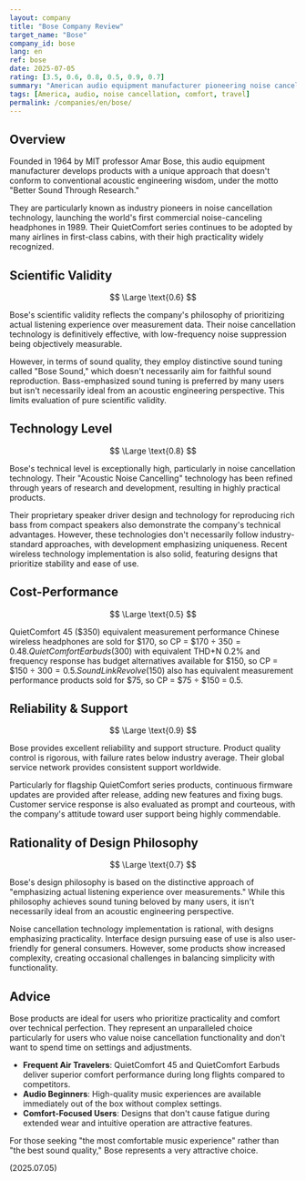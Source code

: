 ```yaml
---
layout: company
title: "Bose Company Review"
target_name: "Bose"
company_id: bose
lang: en
ref: bose
date: 2025-07-05
rating: [3.5, 0.6, 0.8, 0.5, 0.9, 0.7]
summary: "American audio equipment manufacturer pioneering noise cancellation technology, specializing in the pursuit of comfortable music experiences. Following the distinctive philosophy of 'emphasizing actual listening experience over measurements,' they continue to be loved by many users. Their product development emphasizes practicality and ease of use over technological innovation, earning tremendous support particularly from travelers and business professionals."
tags: [America, audio, noise cancellation, comfort, travel]
permalink: /companies/en/bose/
---
```


## Overview

Founded in 1964 by MIT professor Amar Bose, this audio equipment manufacturer develops products with a unique approach that doesn't conform to conventional acoustic engineering wisdom, under the motto "Better Sound Through Research."

They are particularly known as industry pioneers in noise cancellation technology, launching the world's first commercial noise-canceling headphones in 1989. Their QuietComfort series continues to be adopted by many airlines in first-class cabins, with their high practicality widely recognized.

## Scientific Validity

$$ \Large \text{0.6} $$

Bose's scientific validity reflects the company's philosophy of prioritizing actual listening experience over measurement data. Their noise cancellation technology is definitively effective, with low-frequency noise suppression being objectively measurable.

However, in terms of sound quality, they employ distinctive sound tuning called "Bose Sound," which doesn't necessarily aim for faithful sound reproduction. Bass-emphasized sound tuning is preferred by many users but isn't necessarily ideal from an acoustic engineering perspective. This limits evaluation of pure scientific validity.

## Technology Level

$$ \Large \text{0.8} $$

Bose's technical level is exceptionally high, particularly in noise cancellation technology. Their "Acoustic Noise Cancelling" technology has been refined through years of research and development, resulting in highly practical products.

Their proprietary speaker driver design and technology for reproducing rich bass from compact speakers also demonstrate the company's technical advantages. However, these technologies don't necessarily follow industry-standard approaches, with development emphasizing uniqueness. Recent wireless technology implementation is also solid, featuring designs that prioritize stability and ease of use.

## Cost-Performance

$$ \Large \text{0.5} $$

QuietComfort 45 ($350) equivalent measurement performance Chinese wireless headphones are sold for $170, so CP = $170 ÷ $350 = 0.48. QuietComfort Earbuds ($300) with equivalent THD+N 0.2% and frequency response has budget alternatives available for $150, so CP = $150 ÷ $300 = 0.5. SoundLink Revolve ($150) also has equivalent measurement performance products sold for $75, so CP = $75 ÷ $150 = 0.5.

## Reliability & Support

$$ \Large \text{0.9} $$

Bose provides excellent reliability and support structure. Product quality control is rigorous, with failure rates below industry average. Their global service network provides consistent support worldwide.

Particularly for flagship QuietComfort series products, continuous firmware updates are provided after release, adding new features and fixing bugs. Customer service response is also evaluated as prompt and courteous, with the company's attitude toward user support being highly commendable.

## Rationality of Design Philosophy

$$ \Large \text{0.7} $$

Bose's design philosophy is based on the distinctive approach of "emphasizing actual listening experience over measurements." While this philosophy achieves sound tuning beloved by many users, it isn't necessarily ideal from an acoustic engineering perspective.

Noise cancellation technology implementation is rational, with designs emphasizing practicality. Interface design pursuing ease of use is also user-friendly for general consumers. However, some products show increased complexity, creating occasional challenges in balancing simplicity with functionality.

## Advice

Bose products are ideal for users who prioritize practicality and comfort over technical perfection. They represent an unparalleled choice particularly for users who value noise cancellation functionality and don't want to spend time on settings and adjustments.

- **Frequent Air Travelers**: QuietComfort 45 and QuietComfort Earbuds deliver superior comfort performance during long flights compared to competitors.
- **Audio Beginners**: High-quality music experiences are available immediately out of the box without complex settings.
- **Comfort-Focused Users**: Designs that don't cause fatigue during extended wear and intuitive operation are attractive features.

For those seeking "the most comfortable music experience" rather than "the best sound quality," Bose represents a very attractive choice.

(2025.07.05)